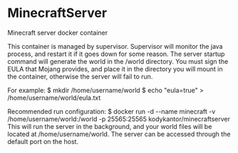 MinecraftServer
===============

Minecraft server docker container

This container is managed by supervisor. Supervisor will monitor the java process, and restart it if it
goes down for some reason. The server startup command will generate the world in the /world directory.
You must sign the EULA that Mojang provides, and place it in the directory you will mount in the container,
otherwise the server will fail to run.

For example:
$ mkdir /home/username/world
$ echo "eula=true" > /home/username/world/eula.txt

Recommended run configuration:
$ docker run -d --name minecraft -v /home/username/world:/world -p 25565:25565 kodykantor/minecraftserver
This will run the server in the background, and your world files will be located at /home/username/world.
The server can be accessed through the default port on the host.

